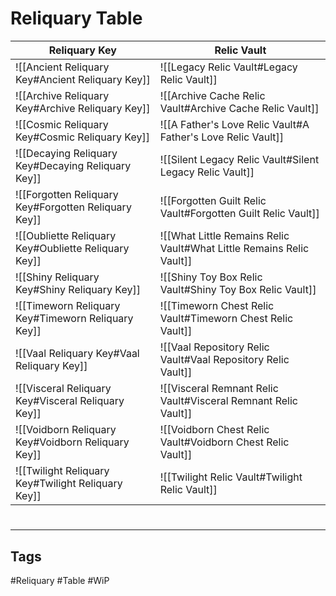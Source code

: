 # Reliquary Table
| Reliquary Key                                        | Relic Vault                                                          |
| ---------------------------------------------------- | -------------------------------------------------------------------- |
| ![[Ancient Reliquary Key#Ancient Reliquary Key]]     | ![[Legacy Relic Vault#Legacy Relic Vault]]                           |
| ![[Archive Reliquary Key#Archive Reliquary Key]]     | ![[Archive Cache Relic Vault#Archive Cache Relic Vault]]             |
| ![[Cosmic Reliquary Key#Cosmic Reliquary Key]]       | ![[A Father's Love Relic Vault#A Father's Love Relic Vault]]         |
| ![[Decaying Reliquary Key#Decaying Reliquary Key]]   | ![[Silent Legacy Relic Vault#Silent Legacy Relic Vault]]             |
| ![[Forgotten Reliquary Key#Forgotten Reliquary Key]] | ![[Forgotten Guilt Relic Vault#Forgotten Guilt Relic Vault]]         |
| ![[Oubliette Reliquary Key#Oubliette Reliquary Key]] | ![[What Little Remains Relic Vault#What Little Remains Relic Vault]] |
| ![[Shiny Reliquary Key#Shiny Reliquary Key]]         | ![[Shiny Toy Box Relic Vault#Shiny Toy Box Relic Vault]]             |
| ![[Timeworn Reliquary Key#Timeworn Reliquary Key]]   | ![[Timeworn Chest Relic Vault#Timeworn Chest Relic Vault]]           |
| ![[Vaal Reliquary Key#Vaal Reliquary Key]]           | ![[Vaal Repository Relic Vault#Vaal Repository Relic Vault]]         |
| ![[Visceral Reliquary Key#Visceral Reliquary Key]]   | ![[Visceral Remnant Relic Vault#Visceral Remnant Relic Vault]]       |
| ![[Voidborn Reliquary Key#Voidborn Reliquary Key]]   | ![[Voidborn Chest Relic Vault#Voidborn Chest Relic Vault]]           |
| ![[Twilight Reliquary Key#Twilight Reliquary Key]]   | ![[Twilight Relic Vault#Twilight Relic Vault]]                       |

#
---
## Tags
#Reliquary 
#Table
#WiP 